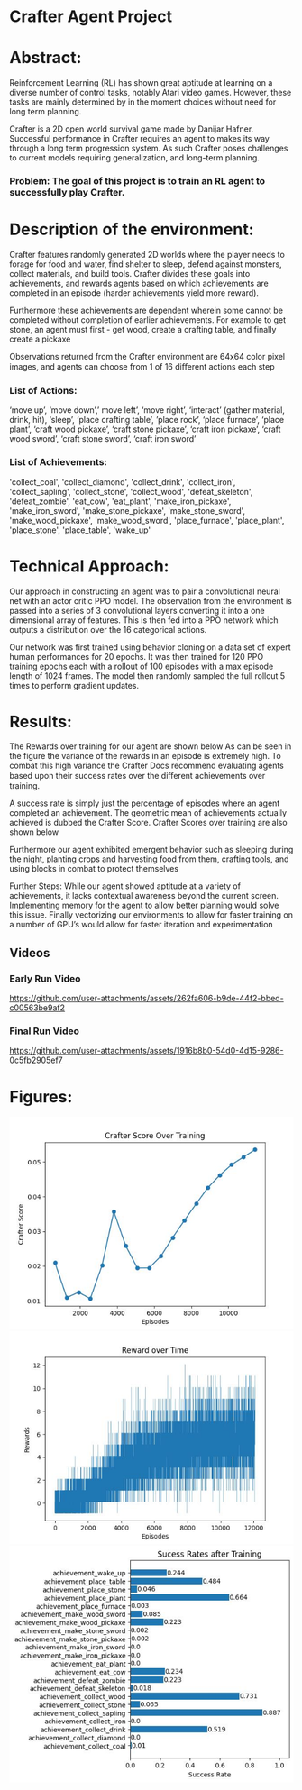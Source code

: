 
# Crafter Agent Project

# Abstract:
Reinforcement Learning (RL) has shown great aptitude at learning on a diverse number
of control tasks, notably Atari video games. However, these tasks are mainly determined by in
the moment choices without need for long term planning.

Crafter is a 2D open world survival game made by Danijar Hafner. Successful performance in Crafter requires an agent to makes its way through a long
term progression system. As such Crafter poses challenges to current models requiring
generalization, and long-term planning.

### Problem: The goal of this project is to train an RL agent to successfully play Crafter.
# Description of the environment:
Crafter features randomly generated 2D worlds where the player needs to forage for
food and water, find shelter to sleep, defend against monsters, collect materials, and build
tools. Crafter divides these goals into achievements, and rewards agents based on which
achievements are completed in an episode (harder achievements yield more reward).


Furthermore these achievements are dependent wherein some cannot be completed
without completion of earlier achievements. For example to get stone, an agent must first - get
wood, create a crafting table, and finally create a pickaxe


Observations returned from the Crafter environment are 64x64 color pixel images, and
agents can choose from 1 of 16 diﬀerent actions each step

### List of Actions: 
‘move up’, ‘move down’,’ move left’, ‘move right’, ‘interact’ (gather material,
drink, hit), ‘sleep’, ‘place crafting table’, ’place rock’, ‘place furnace’, ‘place plant’, ‘craft wood
pickaxe’, ‘craft stone pickaxe’, ‘craft iron pickaxe’, ‘craft wood sword’, ‘craft stone sword’,
‘craft iron sword’

### List of Achievements: 
'collect_coal', 'collect_diamond', 'collect_drink', 'collect_iron',
'collect_sapling', 'collect_stone', 'collect_wood', 'defeat_skeleton', 'defeat_zombie', 'eat_cow',
'eat_plant', 'make_iron_pickaxe', 'make_iron_sword', 'make_stone_pickaxe',
'make_stone_sword', 'make_wood_pickaxe', 'make_wood_sword', 'place_furnace',
'place_plant', 'place_stone', 'place_table', 'wake_up'

# Technical Approach:
Our approach in constructing an agent was to pair a convolutional neural net with an
actor critic PPO model. The observation from the environment is passed into a series of 3
convolutional layers converting it into a one dimensional array of features. This is then fed into
a PPO network which outputs a distribution over the 16 categorical actions.

Our network was first trained using behavior cloning on a data set of expert human
performances for 20 epochs. It was then trained for 120 PPO training epochs each with a
rollout of 100 episodes with a max episode length of 1024 frames. The model then randomly
sampled the full rollout 5 times to perform gradient updates.

# Results:
The Rewards over training for our agent are shown below
As can be seen in the figure the variance of the rewards in an episode is extremely high.
To combat this high variance the Crafter Docs recommend evaluating agents based upon their
success rates over the diﬀerent achievements over training.

A success rate is simply just the percentage of episodes where an agent completed an
achievement. The geometric mean of achievements actually achieved is dubbed the Crafter
Score. Crafter Scores over training are also shown below


Furthermore our agent exhibited emergent behavior such as sleeping during the night,
planting crops and harvesting food from them, crafting tools, and using blocks in combat to
protect themselves


Further Steps:
While our agent showed aptitude at a variety of achievements, it lacks contextual
awareness beyond the current screen. Implementing memory for the agent to allow better planning
would solve this issue. Finally vectorizing our environments to allow for
faster training on a number of GPU’s would allow for faster iteration and experimentation

## Videos
### Early Run Video
https://github.com/user-attachments/assets/262fa606-b9de-44f2-bbed-c00563be9af2

### Final Run Video
https://github.com/user-attachments/assets/1916b8b0-54d0-4d15-9286-0c5fb2905ef7

# Figures:
![Alt text](crafter_score.jpg)
![Alt text](rewards.jpg)
![Alt text](succes_rates.jpg)
